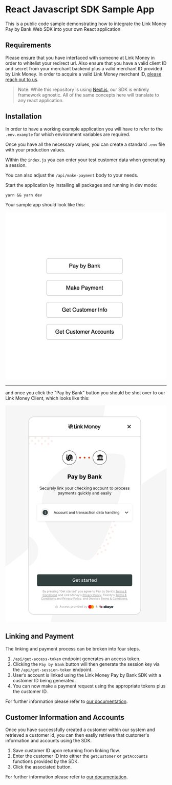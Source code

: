# React Javascript SDK Sample App

This is a public code sample demonstrating how to integrate the Link Money Pay by Bank Web SDK into your own React application

## Requirements

Please ensure that you have interfaced with someone at Link Money in order to whitelist your redirect url. Also ensure that you have a valid client ID and secret from your merchant backend plus a valid merchant ID provided by Link Money. In order to acquire a valid Link Money merchant ID, [please reach out to us](https://www.link.money/contact).

> Note: While this repository is using [Next.js](https://nextjs.org/), our SDK is entirely framework agnostic. All of the same concepts here will translate to any react application.

## Installation

In order to have a working example application you will have to refer to the `.env.example` for which environment variables are required.

Once you have all the necessary values, you can create a standard `.env` file with your production values.

Within the `index.js` you can enter your test customer data when generating a session.

You can also adjust the `/api/make-payment` body to your needs.

Start the application by installing all packages and running in dev mode:

```shell
yarn && yarn dev
```

Your sample app should look like this:

![image of application](https://github.com/Link-Money-Public/react-javascript-sdk-sample-app/blob/main/gh/sample.png?raw=true?sanitize=true)

<hr />

and once you click the "Pay by Bank" button you should be shot over to our Link Money Client, which looks like this:

![image of application](https://github.com/Link-Money-Public/react-javascript-sdk-sample-app/blob/main/gh/client.png?raw=true?sanitize=true)

## Linking and Payment

The linking and payment process can be broken into four steps.

1.  `/api/get-access-token` endpoint generates an access token.
2.  Clicking the `Pay by Bank` button will then generate the session key via the `/api/get-session-token` endpoint.
3.  User’s account is linked using the Link Money Pay by Bank SDK with a customer ID being generated.
4.  You can now make a payment request using the appropriate tokens plus the customer ID.

For further information please refer to [our documentation](https://developer.link.money/).

## Customer Information and Accounts

Once you have successfully created a customer within our system and retrieved a customer id, you can then easliy retrieve that customer's information and accounts using the SDK.

1.  Save customer ID upon returning from linking flow.
2.  Enter the customer ID into either the `getCustomer` or `getAccounts` functions provided by the SDK.
3.  Click the associated button.

For further information please refer to [our documentation](https://developer.link.money/products/sdks#get-customer-by-id).

